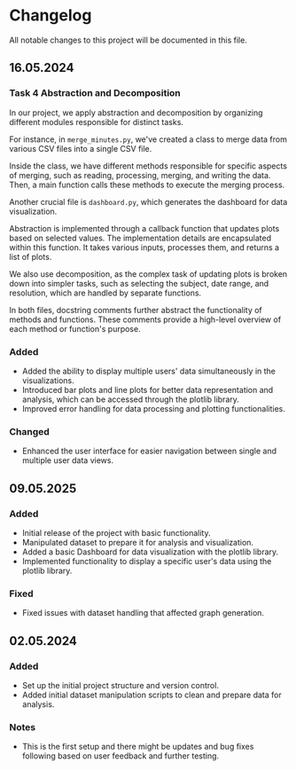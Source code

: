 # Changelog

All notable changes to this project will be documented in this file.


## 16.05.2024

### Task 4 Abstraction and Decomposition 
In our project, we apply abstraction and decomposition by organizing different modules responsible for distinct tasks.

For instance, in `merge_minutes.py`, we've created a class to merge data from various CSV files into a single CSV file.

Inside the class, we have different methods responsible for specific aspects of merging, such as reading, processing, merging, and writing the data. Then, a main function calls these methods to execute the merging process.

Another crucial file is `dashboard.py`, which generates the dashboard for data visualization.

Abstraction is implemented through a callback function that updates plots based on selected values. The implementation details are encapsulated within this function. It takes various inputs, processes them, and returns a list of plots.

We also use decomposition, as the complex task of updating plots is broken down into simpler tasks, such as selecting the subject, date range, and resolution, which are handled by separate functions.

In both files, docstring comments further abstract the functionality of methods and functions. These comments provide a high-level overview of each method or function's purpose.

### Added 
- Added the ability to display multiple users' data simultaneously in the visualizations.
- Introduced bar plots and line plots for better data representation and analysis, which can be accessed through the plotlib library.
- Improved error handling for data processing and plotting functionalities.

### Changed
- Enhanced the user interface for easier navigation between single and multiple user data views.

## 09.05.2025

### Added
- Initial release of the project with basic functionality.
- Manipulated dataset to prepare it for analysis and visualization.
- Added a basic Dashboard for data visualization with the plotlib library.
- Implemented functionality to display a specific user's data using the plotlib library.

### Fixed
- Fixed issues with dataset handling that affected graph generation.

##  02.05.2024

### Added
- Set up the initial project structure and version control.
- Added initial dataset manipulation scripts to clean and prepare data for analysis.

### Notes
- This is the first setup and there might be updates and bug fixes following based on user feedback and further testing.
